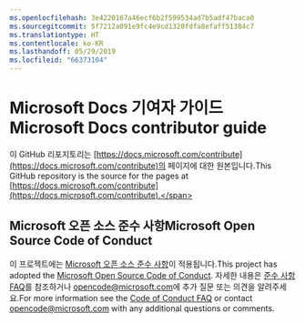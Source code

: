 ```yaml
---
ms.openlocfilehash: 3e4220167a46ecf6b2f599534ad7b5adf47baca0
ms.sourcegitcommit: 5f7212a091e9fc4e9cd1320fdfa8efaff51384c7
ms.translationtype: HT
ms.contentlocale: ko-KR
ms.lasthandoff: 05/29/2019
ms.locfileid: "66373104"
---
```

# <a name="microsoft-docs-contributor-guide"></a><span data-ttu-id="3bde5-101">Microsoft Docs 기여자 가이드</span><span class="sxs-lookup"><span data-stu-id="3bde5-101">Microsoft Docs contributor guide</span></span>

<span data-ttu-id="3bde5-102">이 GitHub 리포지토리는 [https://docs.microsoft.com/contribute](https://docs.microsoft.com/contribute)의 페이지에 대한 원본입니다.</span><span class="sxs-lookup"><span data-stu-id="3bde5-102">This GitHub repository is the source for the pages at [https://docs.microsoft.com/contribute](https://docs.microsoft.com/contribute).</span></span> 

## <a name="microsoft-open-source-code-of-conduct"></a><span data-ttu-id="3bde5-103">Microsoft 오픈 소스 준수 사항</span><span class="sxs-lookup"><span data-stu-id="3bde5-103">Microsoft Open Source Code of Conduct</span></span>

<span data-ttu-id="3bde5-104">이 프로젝트에는 [Microsoft 오픈 소스 준수 사항](https://opensource.microsoft.com/codeofconduct/)이 적용됩니다.</span><span class="sxs-lookup"><span data-stu-id="3bde5-104">This project has adopted the [Microsoft Open Source Code of Conduct](https://opensource.microsoft.com/codeofconduct/).</span></span>
<span data-ttu-id="3bde5-105">자세한 내용은 [준수 사항 FAQ](https://opensource.microsoft.com/codeofconduct/faq/)를 참조하거나 [opencode@microsoft.com](mailto:opencode@microsoft.com)에 추가 질문 또는 의견을 알려주세요.</span><span class="sxs-lookup"><span data-stu-id="3bde5-105">For more information see the [Code of Conduct FAQ](https://opensource.microsoft.com/codeofconduct/faq/) or contact [opencode@microsoft.com](mailto:opencode@microsoft.com) with any additional questions or comments.</span></span>
